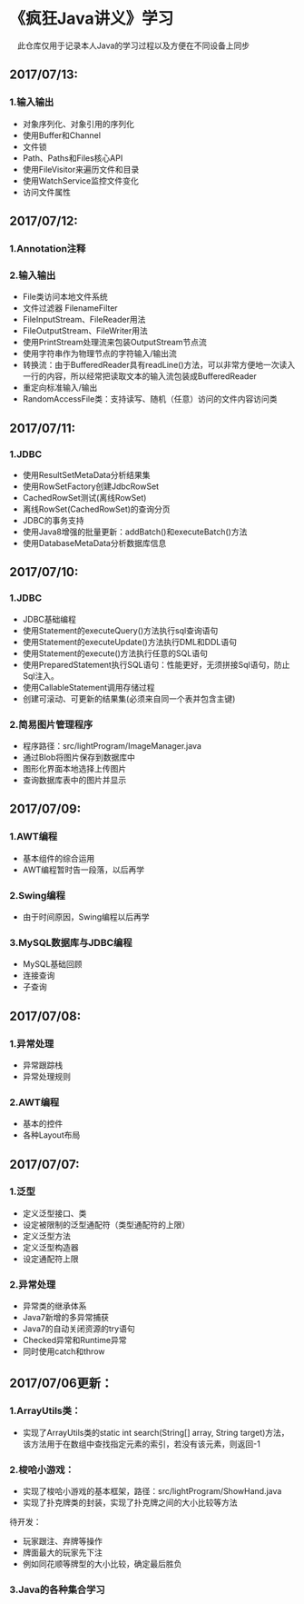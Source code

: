 《疯狂Java讲义》学习
========
　此仓库仅用于记录本人Java的学习过程以及方便在不同设备上同步

2017/07/13:
--------
### 1.输入输出

* 对象序列化、对象引用的序列化
* 使用Buffer和Channel
* 文件锁
* Path、Paths和Files核心API
* 使用FileVisitor来遍历文件和目录
* 使用WatchService监控文件变化
* 访问文件属性

2017/07/12:
--------
### 1.Annotation注释

### 2.输入输出

* File类访问本地文件系统
* 文件过滤器 FilenameFilter
* FileInputStream、FileReader用法
* FileOutputStream、FileWriter用法
* 使用PrintStream处理流来包装OutputStream节点流
* 使用字符串作为物理节点的字符输入/输出流
* 转换流：由于BufferedReader具有readLine()方法，可以非常方便地一次读入一行的内容，所以经常把读取文本的输入流包装成BufferedReader
* 重定向标准输入/输出
* RandomAccessFile类：支持读写、随机（任意）访问的文件内容访问类

2017/07/11:
--------
### 1.JDBC

* 使用ResultSetMetaData分析结果集
* 使用RowSetFactory创建JdbcRowSet
* CachedRowSet测试(离线RowSet)
* 离线RowSet(CachedRowSet)的查询分页
* JDBC的事务支持
* 使用Java8增强的批量更新：addBatch()和executeBatch()方法
* 使用DatabaseMetaData分析数据库信息

2017/07/10:
--------
### 1.JDBC

* JDBC基础编程
* 使用Statement的executeQuery()方法执行sql查询语句
* 使用Statement的executeUpdate()方法执行DML和DDL语句
* 使用Statement的execute()方法执行任意的SQL语句
* 使用PreparedStatement执行SQL语句：性能更好，无须拼接Sql语句，防止Sql注入。
* 使用CallableStatement调用存储过程
* 创建可滚动、可更新的结果集(必须来自同一个表并包含主键)

### 2.简易图片管理程序

* 程序路径：src/lightProgram/ImageManager.java
* 通过Blob将图片保存到数据库中
* 图形化界面本地选择上传图片
* 查询数据库表中的图片并显示

2017/07/09:
--------
### 1.AWT编程

* 基本组件的综合运用
* AWT编程暂时告一段落，以后再学

### 2.Swing编程

* 由于时间原因，Swing编程以后再学

### 3.MySQL数据库与JDBC编程

* MySQL基础回顾
* 连接查询
* 子查询

2017/07/08:
--------
### 1.异常处理

* 异常跟踪栈
* 异常处理规则

### 2.AWT编程

* 基本的控件
* 各种Layout布局

2017/07/07:
--------
### 1.泛型

* 定义泛型接口、类
* 设定被限制的泛型通配符（类型通配符的上限）
* 定义泛型方法
* 定义泛型构造器
* 设定通配符上限

### 2.异常处理

* 异常类的继承体系
* Java7新增的多异常捕获
* Java7的自动关闭资源的try语句
* Checked异常和Runtime异常
* 同时使用catch和throw

2017/07/06更新：
--------
### 1.ArrayUtils类：

* 实现了ArrayUtils类的static int search(String[] array, String target)方法，该方法用于在数组中查找指定元素的索引，若没有该元素，则返回-1

### 2.梭哈小游戏：

* 实现了梭哈小游戏的基本框架，路径：src/lightProgram/ShowHand.java
* 实现了扑克牌类的封装，实现了扑克牌之间的大小比较等方法

待开发：

* 玩家跟注、弃牌等操作
* 牌面最大的玩家先下注
* 例如同花顺等牌型的大小比较，确定最后胜负

### 3.Java的各种集合学习
